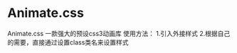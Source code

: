# Animate.css
Animate.css 一款强大的预设css3动画库
使用方法：
    1.引入外接样式 <link rel="stylesheet" type="text/css" href="animate.css">
    2.根据自己的需要，直接通过设置class类名来设置样式

